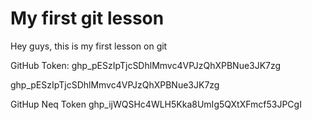# My first git lesson

Hey guys, this is my first lesson on git

GitHub Token: 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

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

GitHup Neq Token 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





